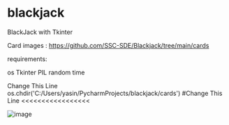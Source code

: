 # blackjack
BlackJack with Tkinter 

Card images : https://github.com/SSC-SDE/Blackjack/tree/main/cards

requirements:

os
Tkinter
PIL
random
time

Change This Line
os.chdir('C:/Users/yasin/PycharmProjects/blackjack/cards') #Change This Line <<<<<<<<<<<<<<<<<



![image](https://user-images.githubusercontent.com/51214879/175992327-aba88da6-1955-4056-bc5d-e8b896316274.png)
